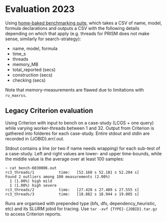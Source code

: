 # Evaluation 2023
Using [home-baked benchmarking suite](https://github.com/d702e20/bench-solver), which takes a CSV of name, model, formula declarations and outputs a CSV with the following details depending on which that apply (e.g. threads for PRISM does not make sense, similarly for search-strategy):

- name, model, formula
- time\_s
- threads
- memory\_MB
- total\_reported (secs)
- construction (secs)
- checking (secs)

Note that memory-measurements are flawed due to limitations with `ru_maxrss`.

## Legacy Criterion evaluation
Using Criterion with input to bench on a case-study (LCGS + one query) while varying worker-threads between 1 and 32.
Output from Criterion is gathered into folderes for each case-study. Entire stdout and stdin are recorded in {JOBID}.err/.out.

Stdout contains a line (or two if name needs wrapping) for each sub-test of a case-study. Left and right values are lower- and upper time-bounds, while the middle value is the average over at least 100 samples:
```
~ cat bench-6030006.out
rc3_threads/1           time:   [52.160 s 52.181 s 52.204 s]
Found 2 outliers among 100 measurements (2.00%)
  1 (1.00%) high mild
  1 (1.00%) high severe
rc3_threads/2           time:   [27.420 s 27.489 s 27.555 s]
rc3_threads/3           time:   [18.882 s 18.944 s 19.005 s]
```

Runs are organised with prepended type (bfs, dfs, dependency_heuristic, etc) and its SLURM jobid for tracing. Use `tar -xvf {TYPE}-{JOBID}.tar.gz` to access Criterion reports.


